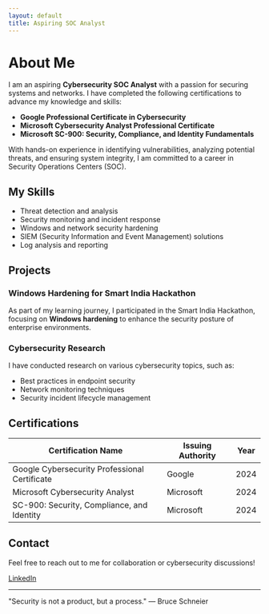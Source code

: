 ```yaml
---
layout: default
title: Aspiring SOC Analyst
---
```


# About Me

I am an aspiring **Cybersecurity SOC Analyst** with a passion for securing systems and networks. I have completed the following certifications to advance my knowledge and skills:

- **Google Professional Certificate in Cybersecurity**
- **Microsoft Cybersecurity Analyst Professional Certificate**
- **Microsoft SC-900: Security, Compliance, and Identity Fundamentals**

With hands-on experience in identifying vulnerabilities, analyzing potential threats, and ensuring system integrity, I am committed to a career in Security Operations Centers (SOC). 

## My Skills

- Threat detection and analysis
- Security monitoring and incident response
- Windows and network security hardening
- SIEM (Security Information and Event Management) solutions
- Log analysis and reporting

## Projects

### Windows Hardening for Smart India Hackathon

As part of my learning journey, I participated in the Smart India Hackathon, focusing on **Windows hardening** to enhance the security posture of enterprise environments.

### Cybersecurity Research

I have conducted research on various cybersecurity topics, such as:

- Best practices in endpoint security
- Network monitoring techniques
- Security incident lifecycle management

## Certifications

| Certification Name                          | Issuing Authority         | Year |
|---------------------------------------------|---------------------------|------|
| Google Cybersecurity Professional Certificate | Google                    | 2024 |
| Microsoft Cybersecurity Analyst             | Microsoft                  | 2024 |
| SC-900: Security, Compliance, and Identity  | Microsoft                  | 2024 |

## Contact

Feel free to reach out to me for collaboration or cybersecurity discussions!

[LinkedIn](https://www.linkedin.com/in/sanjay-krishna-o-b-b7ab132b2/)

---

"Security is not a product, but a process." — Bruce Schneier
